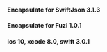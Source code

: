 #### Encapsulate for SwiftJson 3.1.3
#### Encapsulate for Fuzi 1.0.1
#### ios 10, xcode 8.0, swift 3.0.1
